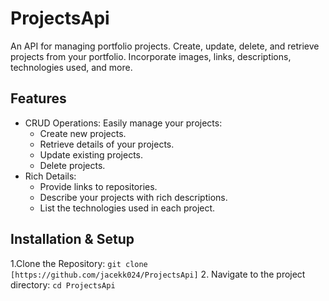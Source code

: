 # ProjectsApi

An API for managing portfolio projects. Create, update, delete, and retrieve projects from your portfolio. Incorporate images, links, descriptions, technologies used, and more.

## Features

* CRUD Operations: Easily manage your projects:
    * Create new projects.
    * Retrieve details of your projects.
    * Update existing projects.
    * Delete projects.
* Rich Details:
    * Provide links to repositories.
    * Describe your projects with rich descriptions.
    * List the technologies used in each project.

## Installation & Setup
1.Clone the Repository:
 ```git clone [https://github.com/jacekk024/ProjectsApi]```
2. Navigate to the project directory:
```cd ProjectsApi```
